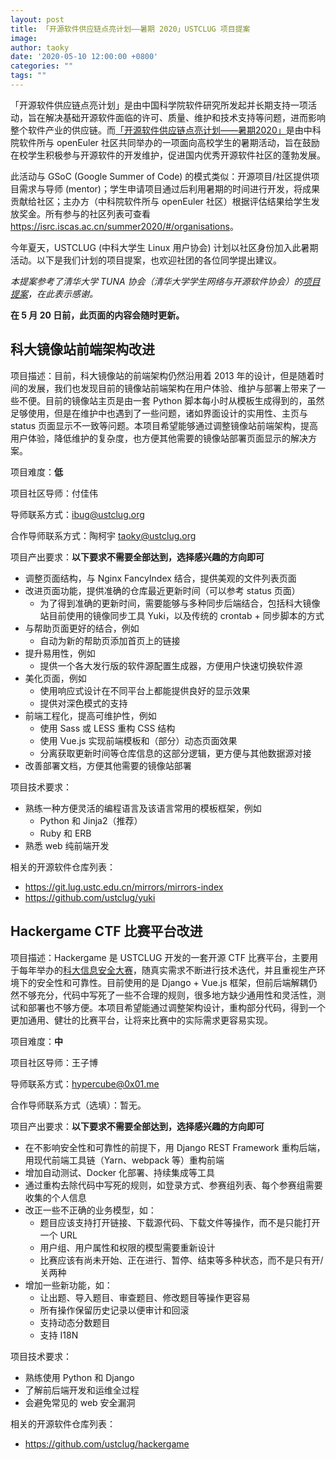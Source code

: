 ```yaml
---
layout: post
title: 「开源软件供应链点亮计划——暑期 2020」USTCLUG 项目提案
image: 
author: taoky
date: '2020-05-10 12:00:00 +0800'
categories: ""
tags: ""
---
```


「开源软件供应链点亮计划」是由中国科学院软件研究所发起并长期支持一项活动，旨在解决基础开源软件面临的许可、质量、维护和技术支持等问题，进而影响整个软件产业的供应链。而[「开源软件供应链点亮计划——暑期2020」](https://isrc.iscas.ac.cn/summer2020)是由中科院软件所与 openEuler 社区共同举办的一项面向高校学生的暑期活动，旨在鼓励在校学生积极参与开源软件的开发维护，促进国内优秀开源软件社区的蓬勃发展。

<!--more-->

此活动与 GSoC (Google Summer of Code) 的模式类似：开源项目/社区提供项目需求与导师 (mentor)；学生申请项目通过后利用暑期的时间进行开发，将成果贡献给社区；主办方（中科院软件所与 openEuler 社区）根据评估结果给学生发放奖金。所有参与的社区列表可查看 <https://isrc.iscas.ac.cn/summer2020/#/organisations>。

今年夏天，USTCLUG (中科大学生 Linux 用户协会) 计划以社区身份加入此暑期活动。以下是我们计划的项目提案，也欢迎社团的各位同学提出建议。

*本提案参考了清华大学 TUNA 协会（清华大学学生网络与开源软件协会）的[项目提案](https://tuna.moe/blog/2020/ospp-summer-2020/)，在此表示感谢。*

**在 5 月 20 日前，此页面的内容会随时更新。**

## 科大镜像站前端架构改进

项目描述：目前，科大镜像站的前端架构仍然沿用着 2013 年的设计，但是随着时间的发展，我们也发现目前的镜像站前端架构在用户体验、维护与部署上带来了一些不便。目前的镜像站主页是由一套 Python 脚本每小时从模板生成得到的，虽然足够使用，但是在维护中也遇到了一些问题，诸如界面设计的实用性、主页与 status 页面显示不一致等问题。本项目希望能够通过调整镜像站前端架构，提高用户体验，降低维护的复杂度，也方便其他需要的镜像站部署页面显示的解决方案。

项目难度：**低**

项目社区导师：付佳伟

导师联系方式：<ibug@ustclug.org>

合作导师联系方式：陶柯宇 <taoky@ustclug.org>

项目产出要求：**以下要求不需要全部达到，选择感兴趣的方向即可**

- 调整页面结构，与 Nginx FancyIndex 结合，提供美观的文件列表页面
- 改进页面功能，提供准确的仓库最近更新时间（可以参考 status 页面）
  - 为了得到准确的更新时间，需要能够与多种同步后端结合，包括科大镜像站目前使用的镜像同步工具 Yuki，以及传统的 crontab + 同步脚本的方式
- 与帮助页面更好的结合，例如
  - 自动为新的帮助页添加首页上的链接
- 提升易用性，例如
  - 提供一个各大发行版的软件源配置生成器，方便用户快速切换软件源
- 美化页面，例如
  - 使用响应式设计在不同平台上都能提供良好的显示效果
  - 提供对深色模式的支持
- 前端工程化，提高可维护性，例如
  - 使用 Sass 或 LESS 重构 CSS 结构
  - 使用 Vue.js 实现前端模板和（部分）动态页面效果
  - 分离获取更新时间等仓库信息的这部分逻辑，更方便与其他数据源对接
- 改善部署文档，方便其他需要的镜像站部署

项目技术要求：

- 熟练一种方便灵活的编程语言及该语言常用的模板框架，例如
  - Python 和 Jinja2（推荐）
  - Ruby 和 ERB
- 熟悉 web 纯前端开发

相关的开源软件仓库列表：

- <https://git.lug.ustc.edu.cn/mirrors/mirrors-index>
- <https://github.com/ustclug/yuki>

## Hackergame CTF 比赛平台改进

项目描述：Hackergame 是 USTCLUG 开发的一套开源 CTF 比赛平台，主要用于每年举办的[科大信息安全大赛](https://hack.lug.ustc.edu.cn/)，随真实需求不断进行技术迭代，并且重视生产环境下的安全性和可靠性。目前使用的是 Django + Vue.js 框架，但前后端解耦仍然不够充分，代码中写死了一些不合理的规则，很多地方缺少通用性和灵活性，测试和部署也不够方便。本项目希望能通过调整架构设计，重构部分代码，得到一个更加通用、健壮的比赛平台，让将来比赛中的实际需求更容易实现。

项目难度：**中**

项目社区导师：王子博

导师联系方式：hypercube@0x01.me

合作导师联系方式（选填）：暂无。

项目产出要求：**以下要求不需要全部达到，选择感兴趣的方向即可**
  - 在不影响安全性和可靠性的前提下，用 Django REST Framework 重构后端，用现代前端工具链（Yarn、webpack 等）重构前端
  - 增加自动测试、Docker 化部署、持续集成等工具
  - 通过重构去除代码中写死的规则，如登录方式、参赛组列表、每个参赛组需要收集的个人信息
  - 改正一些不正确的业务模型，如：
      - 题目应该支持打开链接、下载源代码、下载文件等操作，而不是只能打开一个 URL
      - 用户组、用户属性和权限的模型需要重新设计
      - 比赛应该有尚未开始、正在进行、暂停、结束等多种状态，而不是只有开/关两种
  - 增加一些新功能，如：
      - 让出题、导入题目、审查题目、修改题目等操作更容易
      - 所有操作保留历史记录以便审计和回滚
      - 支持动态分数题目
      - 支持 I18N

项目技术要求：
  - 熟练使用 Python 和 Django
  - 了解前后端开发和运维全过程
  - 会避免常见的 web 安全漏洞

相关的开源软件仓库列表：
  - <https://github.com/ustclug/hackergame>

